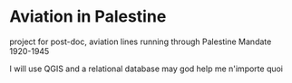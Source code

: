 # Aviation in Palestine

project for post-doc, aviation lines running through Palestine Mandate 1920-1945

I will use QGIS and a relational database
may god help me
n'importe quoi
